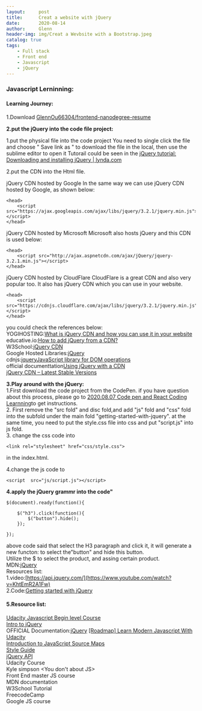 ```yaml
---
layout:     post
title:      Creat a website with jQuery
date:       2020-08-14
author:     Glenn
header-img: img/Creat a Wevbsite with a Bootstrap.jpeg
catalog: true
tags:
    - Full stack
    - Front end
    - Javascript
    - jQuery
---
```


###  Javascript Lerninning:

#### Learning Journey:
1.Download [GlennOu66304/frontend-nanodegree-resume](https://github.com/GlennOu66304/frontend-nanodegree-resume)

**2.put the jQuery into the code file project:**   

1.put the physical file into the code project
You need to single click the file and choose " Save link as " to download the file in the local, then use the sublime editor to open it
Tutorail could be seen in the [jQuery tutorial: Downloading and installing jQuery | lynda.com](https://www.youtube.com/watch?v=7hduZL1q-KM) 

2.put the CDN into the Html file. 

jQuery CDN hosted by Google
In the same way we can use jQuery CDN hosted by Google, as shown below:
```
<head>
    <script src="https://ajax.googleapis.com/ajax/libs/jquery/3.2.1/jquery.min.js"></script>
</head>
```
jQuery CDN hosted by Microsoft
Microsoft also hosts jQuery and this CDN is used below:
```
<head>
    <script src="http://ajax.aspnetcdn.com/ajax/jQuery/jquery-3.2.1.min.js"></script>
</head>
```
jQuery CDN hosted by CloudFlare
CloudFlare is a great CDN and also very popular too. It also has jQuery CDN which you can use in your website.
```
<head>
    <script src="https://cdnjs.cloudflare.com/ajax/libs/jquery/3.2.1/jquery.min.js"></script>
</head>
```

you could check the references below:  
YOGIHOSTING:[What is jQuery CDN and how you can use it in your website](https://www.yogihosting.com/jquery-cdn/)   
educative.io:[How to add jQuery from a CDN?](https://www.educative.io/edpresso/how-to-add-jquery-from-a-cdn)  
W3School:[jQuery CDN](https://www.w3schools.com/jquery/jquery_get_started.asp)  
Google Hosted Libraries:[jQuery](https://developers.google.com/speed/libraries#jquery)  
cdnjs:[jqueryJavaScript library for DOM operations](https://cdnjs.com/libraries/jquery/3.3.1)  
official documenttation[Using jQuery with a CDN](https://jquery.com/download/)  
[jQuery CDN – Latest Stable Versions](https://code.jquery.com/)  



**3.Play around with the jQuery:**   
1.First download the code project from the CodePen. if you have question about this process, please go to [2020.08.07 Code pen and React Coding Learnning](http://glennou.cn/2020/08/07/React-Learning/)to get instructions.  
2. First remove the "src fold" and disc fold,and add "js" fold and "css" fold into the subfold under the main fold "getting-started-with-jquery". at the same time, you need to put the style.css file into css and put "script.js" into
js fold.   
3. change the css code into 
```
<link rel="stylesheet" href="css/style.css">
```
in the index.html.  

4.change the js code to 
```
<script  src="js/script.js"></script>   
```
**4.apply the jQuery grammr into the code"**
```
$(document).ready(function(){
  
    $("h3").click(function(){
        $("button").hide();
    });
  
});
```
above code said that select the H3 paragraph and click it,
it will generate a new functon: to select the"button" and hide this button.  
Utilize the $ to select the product, and assing certain product.  
MDN:[jQuery](https://developer.mozilla.org/en-US/docs/Glossary/jQuery)  
Resources list:  
1.video:[https://api.jquery.com/](https://www.youtube.com/watch?v=KhtEmR2A1Fw)  
2.Code:[Getting started with jQuery](https://codepen.io/beaucarnes/pen/mwGZre)
#### 5.Resource list: 
[Udacity Javascript Begin level Course](https://classroom.udacity.com/courses/ud245)  
[Intro to jQuery](https://www.udacity.com/course/intro-to-jquery--ud245)  
OFFICIAL Documentation:[jQuery](https://jquery.com/download/)
[[Roadmap] Learn Modern Javascript With Udacity](https://medium.com/@berkancetinkaya/roadmap-learn-modern-javascript-with-udacity-297b99033b0c)  
[Introduction to JavaScript Source Maps](https://www.html5rocks.com/en/tutorials/developertools/sourcemaps/)  
[Style Guide](https://learn.jquery.com/style-guide/)  
[jQuery API](https://api.jquery.com/)  
Udacity Course  
Kyle simpson <You don't about JS>  
Front End master JS course  
MDN documentation  
W3School Tutorial  
FreecodeCamp  
Google JS course  
